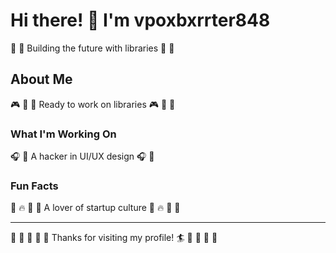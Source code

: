 # Hi there! 👋 I'm vpoxbxrrter848

🏓 🚵 Building the future with libraries 🏓 🚵

## About Me
🎮 🎪 🏏 Ready to work on libraries 🎮 🎪 🏏

### What I'm Working On
🎧 🎱 A hacker in UI/UX design 🎧 🎱

### Fun Facts
🚵 🔥 🎪 🥋 A lover of startup culture 🚵 🔥 🎪 🥋

---
🥋 🌟 🎸 🎣 🥋 Thanks for visiting my profile! 🏄 🏸 🏒 🏒 🎱
